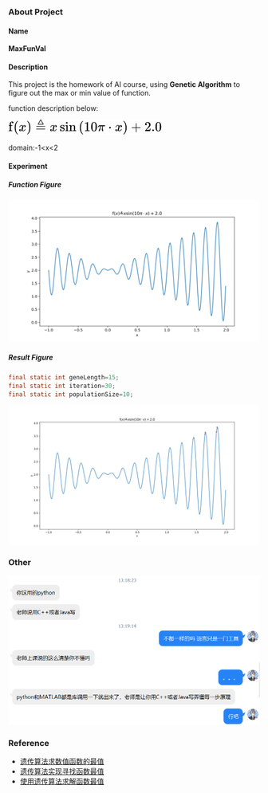 ### About Project
#### Name
**MaxFunVal**
#### Description
This project is the homework of AI course, using **Genetic Algorithm** to figure out the max or min value of function.

function description below:

![function](./doc/fuc.svg)

domain:-1<x<2
#### Experiment
##### Function Figure
![function](./doc/fuc-picture.svg)
##### Result Figure
``` java
final static int geneLength=15;
final static int iteration=30;
final static int populationSize=10;
```
![function](./doc/fuc-picture-with-dot.svg)
### Other
![other](./doc/other.png)
### Reference
- [遗传算法求数值函数的最值](https://www.cnblogs.com/pkuimyy/p/11585310.html)
- [遗传算法实现寻找函数最值](https://blog.csdn.net/springtostring/article/details/82221318)
- [使用遗传算法求解函数最值](https://zhuanlan.zhihu.com/p/94477212)